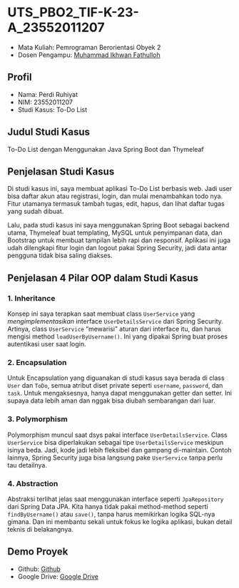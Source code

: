 # UTS_PBO2_TIF-K-23-A_23552011207
<ul>
  <li>Mata Kuliah: Pemrograman Berorientasi Obyek 2</li>
  <li>Dosen Pengampu: <a href="https://github.com/Muhammad-Ikhwan-Fathulloh">Muhammad Ikhwan Fathulloh</a></li>
</ul>

## Profil
<ul>
  <li>Nama: Perdi Ruhiyat</li>
  <li>NIM: 23552011207</li>
  <li>Studi Kasus: To-Do List</li>
</ul>


## Judul Studi Kasus
<p>To-Do List dengan Menggunakan Java Spring Boot dan Thymeleaf</p>

## Penjelasan Studi Kasus
<p>
Di studi kasus ini, saya membuat aplikasi To-Do List berbasis web. Jadi user bisa daftar akun atau registrasi, login, dan mulai menambahkan todo nya. Fitur utamanya termasuk tambah tugas, edit, hapus, dan lihat daftar tugas yang sudah dibuat.
</p>
<p>
Lalu, pada studi kasus ini saya menggunakan Spring Boot sebagai backend utama, Thymeleaf buat templating, MySQL untuk penyimpanan data, dan Bootstrap untuk membuat tampilan lebih rapi dan responsif. Aplikasi ini juga udah dilengkapi fitur login dan logout pakai Spring Security, jadi data antar pengguna tidak bisa saling diakses.
</p>

## Penjelasan 4 Pilar OOP dalam Studi Kasus

### 1. Inheritance
<p>
Konsep ini saya terapkan saat membuat class <code>UserService</code> yang <i>mengimplementasikan</i> interface <code>UserDetailsService</code> dari Spring Security. Artinya, class <code>UserService</code> “mewarisi” aturan dari interface itu, dan harus mengisi method <code>loadUserByUsername()</code>. Ini yang dipakai Spring buat proses autentikasi user saat login.
</p>

### 2. Encapsulation
<p>
Untuk Encapsulation yang diguanakan di studi kasus saya berada di class <code>User</code> dan <code>ToDo</code>, semua atribut diset private seperti <code>username</code>, <code>password</code>, dan <code>task</code>. Untuk mengaksesnya, hanya dapat menggunakan getter dan setter. Ini supaya data lebih aman dan nggak bisa diubah sembarangan dari luar.
</p>

### 3. Polymorphism
<p>
Polymorphism muncul saat dsys pakai interface <code>UserDetailsService</code>. Class <code>UserService</code> bisa diperlakukan sebagai tipe <code>UserDetailsService</code> meskipun isinya beda. Jadi, kode jadi lebih fleksibel dan gampang di-maintain. Contoh lainnya, Spring Security juga bisa langsung pake <code>UserService</code> tanpa perlu tau detailnya.
</p>

### 4. Abstraction
<p>
Abstraksi terlihat jelas saat menggunakan interface seperti <code>JpaRepository</code> dari Spring Data JPA. Kita hanya tidak pakai method-method seperti <code>findByUsername()</code> atau <code>save()</code>, tanpa harus memikirkan logika SQL-nya gimana. Dan ini membantu sekali untuk fokus ke logika aplikasi, bukan detail teknis di belakangnya.
</p>

## Demo Proyek
<ul>
  <li>Github: <a href="https://github.com/perdiruhiyat/UTS_PBO2_TIF-K-23-A_23552011207.git">Github</a></li>
  <li>Google Drive: <a href="https://drive.google.com/file/d/1_RbH6S8oxQihSRTE5j2ETqV43hT9pg_H/view?usp=sharing">Google Drive</a></li>
</ul>
